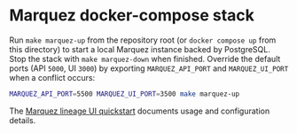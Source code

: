 # Marquez docker-compose stack

Run `make marquez-up` from the repository root (or `docker compose up` from this
directory) to start a local Marquez instance backed by PostgreSQL. Stop the
stack with `make marquez-down` when finished. Override the default ports (API
`5000`, UI `3000`) by exporting `MARQUEZ_API_PORT` and `MARQUEZ_UI_PORT` when a
conflict occurs:

```bash
MARQUEZ_API_PORT=5500 MARQUEZ_UI_PORT=3500 make marquez-up
```

The [Marquez lineage UI quickstart](../../docs/observability/marquez.md)
documents usage and configuration details.
